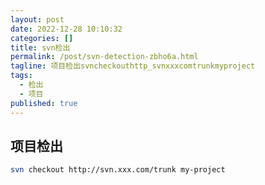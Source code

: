 ```yaml
---
layout: post
date: 2022-12-28 10:10:32
categories: []
title: svn检出
permalink: /post/svn-detection-zbho6a.html
tagline: 项目检出svncheckouthttp_svnxxxcomtrunkmyproject‍
tags:
  - 检出
  - 项目
published: true
---
```




## 项目检出

```bash
svn checkout http://svn.xxx.com/trunk my-project
```

‍
